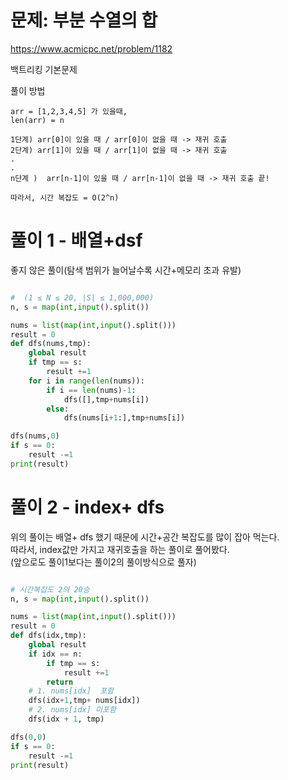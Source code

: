 # 문제: 부분 수열의 합
https://www.acmicpc.net/problem/1182

백트리킹 기본문제   

풀이 방법
```
arr = [1,2,3,4,5] 가 있을때, 
len(arr) = n

1단계) arr[0]이 있을 때 / arr[0]이 없을 때 -> 재귀 호출
2단계) arr[1]이 있을 때 / arr[1]이 없을 때 -> 재귀 호출
.
.
n단계 )  arr[n-1]이 있을 때 / arr[n-1]이 없을 때 -> 재귀 호출 끝!

따라서, 시간 복잡도 = O(2^n)
```
# 풀이 1 - 배열+dsf
좋지 않은 풀이(탐색 범위가 늘어날수록 시간+메모리 초과 유발)
``` python

#  (1 ≤ N ≤ 20, |S| ≤ 1,000,000)
n, s = map(int,input().split())

nums = list(map(int,input().split()))
result = 0
def dfs(nums,tmp):
    global result
    if tmp == s:
        result +=1
    for i in range(len(nums)):
        if i == len(nums)-1:
            dfs([],tmp+nums[i])
        else:
            dfs(nums[i+1:],tmp+nums[i])

dfs(nums,0)
if s == 0:
    result -=1
print(result)

```
# 풀이 2 - index+ dfs

위의 풀이는 배열+ dfs 했기 때문에 시간+공간 복잡도를 많이 잡아 먹는다.  
따라서, index값만 가지고 재귀호출을 하는 풀이로 풀어봤다.   
(앞으로도 풀이1보다는 풀이2의 풀이방식으로 풀자)
``` python

# 시간복잡도 2의 20승
n, s = map(int,input().split())

nums = list(map(int,input().split()))
result = 0
def dfs(idx,tmp):
    global result
    if idx == n:
        if tmp == s:
            result +=1
        return
    # 1. nums[idx]  포함
    dfs(idx+1,tmp+ nums[idx])
    # 2. nums[idx] 미포함
    dfs(idx + 1, tmp)

dfs(0,0)
if s == 0:
    result -=1
print(result)



```
